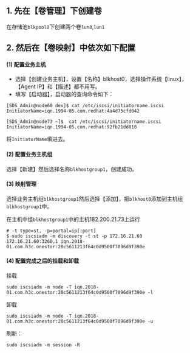 ## 1. 先在【卷管理】下创建卷
在存储池`blkpool0`下创建两个卷`lun0`,`lun1`

## 2. 然后在【卷映射】中依次如下配置

####  (1) 配置业务主机
- 选择【创建业务主机】，设置【名称】blkhost0，选择操作系统【linux】，【Agent IP】和【描述】都不用写。
- 填写【启动器】，启动器的查询命令如下：
```
[SDS_Admin@node60 dev]$ cat /etc/iscsi/initiatorname.iscsi
InitiatorName=iqn.1994-05.com.redhat:4a4d75cfd042

[SDS_Admin@node73 ~]$  cat /etc/iscsi/initiatorname.iscsi
InitiatorName=iqn.1994-05.com.redhat:92fb21dd818
```
将`InitiatorName`填进去。

#### (2) 配置业务主机组
选择【新建】然后选择名称`blkhostgroup1`，创建成功。

#### (3) 映射管理
选择业务主机组`blkhostgroup1`然后选择【添加】，把`blkhost0`添加到主机组`blkhostgroup1`中。

在主机中组`blkhostgroup1`中的主机182.200.21.73上运行
```
# -t type=st, -p=portal=ip[:port]
$ sudo iscsiadm -m discovery -t st -p 172.16.21.60
172.16.21.60:3260,1 iqn.2018-01.com.h3c.onestor:20c5611213f64c0d9500f7096d9f390e
```

#### (4) 配置完成之后的挂载和卸载
挂载
```
sudo iscsiadm -m node -T iqn.2018-01.com.h3c.onestor:20c5611213f64c0d9500f7096d9f390e -l
```
卸载
```
sudo iscsiadm -m node -T iqn.2018-01.com.h3c.onestor:20c5611213f64c0d9500f7096d9f390e -u
```
刷新：
```
sudo iscsiadm -m session -R
```
